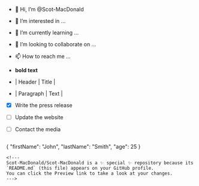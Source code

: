 - 👋 Hi, I’m @Scot-MacDonald
- 👀 I’m interested in ...
- 🌱 I’m currently learning ...
- 💞️ I’m looking to collaborate on ...
- 📫 How to reach me ...
-	**bold text**

- | Header | Title |
- | Paragraph | Text |
- [x] Write the press release
- [ ] Update the website
- [ ] Contact the media

 	```
{
  "firstName": "John",
  "lastName": "Smith",
  "age": 25
}
``` 
<!---
Scot-MacDonald/Scot-MacDonald is a ✨ special ✨ repository because its `README.md` (this file) appears on your GitHub profile.
You can click the Preview link to take a look at your changes.
--->
